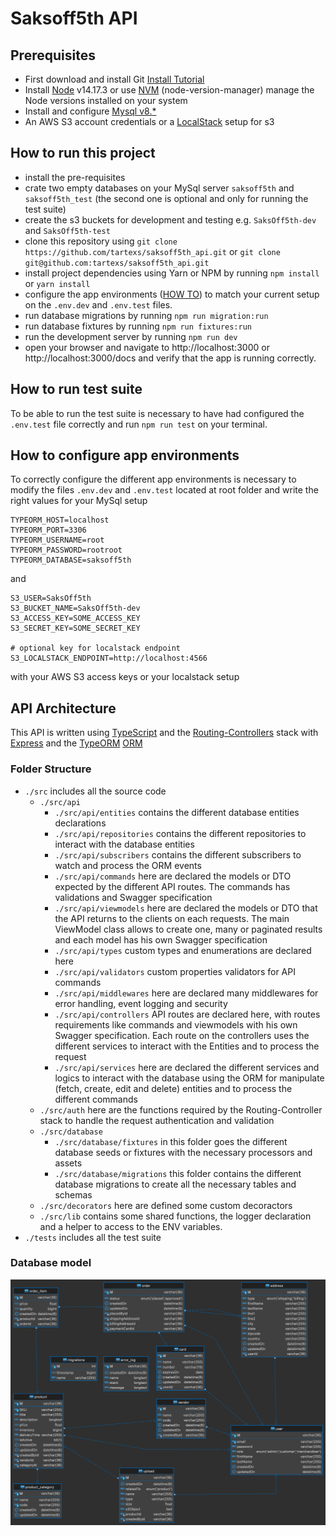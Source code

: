 # Saksoff5th API

## Prerequisites

* First download and install Git [Install Tutorial](https://www.atlassian.com/git/tutorials/install-git)
* Install [Node](https://nodejs.org/en/download/) v14.17.3 or use [NVM](https://github.com/nvm-sh/nvm) (node-version-manager) manage the Node versions installed on your system
* Install and configure [Mysql v8.*](https://www.mysql.com/downloads/)
* An AWS S3 account credentials or a [LocalStack](https://localstack.cloud/) setup for s3

## How to run this project

* install the pre-requisites
* crate two empty databases on your MySql server `saksoff5th` and `saksoff5th_test` (the second one is optional and only for running the test suite)
* create the s3 buckets for development and testing e.g. `SaksOff5th-dev` and `SaksOff5th-test`
* clone this repository using `git clone https://github.com/tartexs/saksoff5th_api.git` or `git clone git@github.com:tartexs/saksoff5th_api.git`
* install project dependencies using Yarn or NPM by running `npm install` or `yarn install`
* configure the app environments ([HOW TO](#how-to-configure-app-environments)) to match your current setup on the `.env.dev` and `.env.test` files.
* run database migrations by running `npm run migration:run`
* run database fixtures by running `npm run fixtures:run`
* run the development server by running `npm run dev`
* open your browser and navigate to http://localhost:3000 or http://localhost:3000/docs and verify that the app is running correctly.

## How to run test suite

To be able to run the test suite is necessary to have had configured the `.env.test` file correctly and run `npm run test` on your terminal.

## How to configure app environments

To correctly configure the different app environments is necessary to modify the files `.env.dev` and `.env.test` located at root folder and write the right values for your MySql setup

```
TYPEORM_HOST=localhost
TYPEORM_PORT=3306
TYPEORM_USERNAME=root
TYPEORM_PASSWORD=rootroot
TYPEORM_DATABASE=saksoff5th
```

and

```
S3_USER=SaksOff5th
S3_BUCKET_NAME=SaksOff5th-dev
S3_ACCESS_KEY=SOME_ACCESS_KEY
S3_SECRET_KEY=SOME_SECRET_KEY

# optional key for localstack endpoint
S3_LOCALSTACK_ENDPOINT=http://localhost:4566
```

with your AWS S3 access keys or your localstack setup


## API Architecture

This API is written using [TypeScript](https://www.typescriptlang.org/) and the [Routing-Controllers](https://github.com/typestack/routing-controllers) stack with [Express](https://expressjs.com/) and the [TypeORM](https://typeorm.io/) [ORM](https://en.wikipedia.org/wiki/Object%E2%80%93relational_mapping)

### Folder Structure

* `./src` includes all the source code
  * `./src/api`
    * `./src/api/entities` contains the different database entities declarations
    * `./src/api/repositories` contains the different repositories to interact with the database entities
    * `./src/api/subscribers` contains the different subscribers to watch and process the ORM events
    * `./src/api/commands` here are declared the models or DTO expected by the different API routes. The commands has validations and Swagger specification
    * `./src/api/viewmodels` here are declared the models or DTO that the API returns to the clients on each requests. The main ViewModel class allows to create one, many or paginated results and each model has his own Swagger specification
    * `./src/api/types` custom types and enumerations are declared here
    * `./src/api/validators` custom properties validators for API commands
    * `./src/api/middlewares` here are declared many middlewares for error handling, event logging and security
    * `./src/api/controllers` API routes are declared here, with routes requirements like commands and viewmodels with his own Swagger specification. Each route on the controllers uses the different services to interact with the Entities and to process the request
    * `./src/api/services` here are declared the different services and logics to interact with the database using the ORM for manipulate (fetch, create, edit and delete) entities and to process the different commands
  * `./src/auth` here are the functions required by the Routing-Controller stack to handle the request authentication and validation
  * `./src/database`
    * `./src/database/fixtures` in this folder goes the different database seeds or fixtures with the necessary processors and assets
    * `./src/database/migrations` this folder contains the different database migrations to create all the necessary tables and schemas
  * `./src/decorators` here are defined some custom decoractors
  * `./src/lib` contains some shared functions, the logger declaration and a helper to access to the ENV variables.
* `./tests` includes all the test suite

### Database model

![Alt text](assets/diagram-types.png?raw=true "Title")
